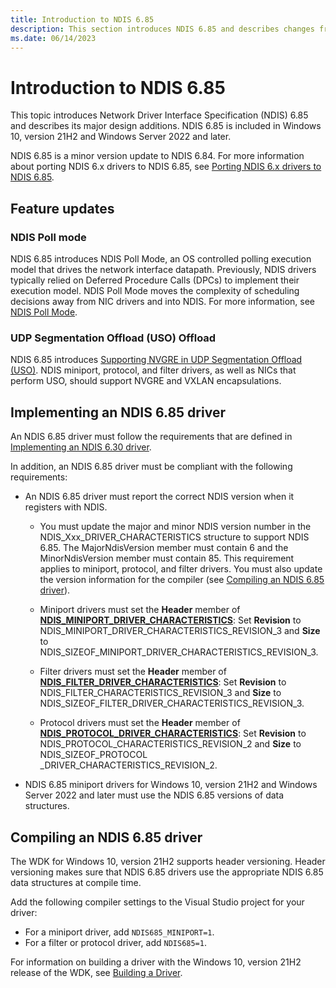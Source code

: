 ```yaml
---
title: Introduction to NDIS 6.85
description: This section introduces NDIS 6.85 and describes changes from NDIS 6.84. NDIS 6.85 is included in Windows 10, version 21H2.
ms.date: 06/14/2023
---
```


# Introduction to NDIS 6.85

This topic introduces Network Driver Interface Specification (NDIS) 6.85 and describes its major design additions. NDIS 6.85 is included in Windows 10, version 21H2 and Windows Server 2022 and later.

NDIS 6.85 is a minor version update to NDIS 6.84. For more information about porting NDIS 6.x drivers to NDIS 6.85, see [Porting NDIS 6.x drivers to NDIS 6.85](porting-ndis-6-x-drivers-to-ndis-6-85.md).

## Feature updates

### NDIS Poll mode

NDIS 6.85 introduces NDIS Poll Mode, an OS controlled polling execution model that drives the network interface datapath. Previously, NDIS drivers typically relied on Deferred Procedure Calls (DPCs) to implement their execution model. NDIS Poll Mode moves the complexity of scheduling decisions away from NIC drivers and into NDIS. For more information, see [NDIS Poll Mode](ndis-poll-mode.md).

### UDP Segmentation Offload (USO) Offload

NDIS 6.85 introduces [Supporting NVGRE in UDP Segmentation Offload (USO)](nvgre-support-with-udp-segmentation-offload.md). NDIS miniport, protocol, and filter drivers, as well as NICs that perform USO, should support NVGRE and VXLAN encapsulations.
 
## Implementing an NDIS 6.85 driver

An NDIS 6.85 driver must follow the requirements that are defined in [Implementing an NDIS 6.30 driver](implementing-an-ndis-6-30-driver.md).

In addition, an NDIS 6.85 driver must be compliant with the following requirements:

* An NDIS 6.85 driver must report the correct NDIS version when it registers with NDIS.
   
  * You must update the major and minor NDIS version number in the NDIS_Xxx_DRIVER_CHARACTERISTICS structure to support NDIS 6.85. The MajorNdisVersion member must contain 6 and the MinorNdisVersion member must contain 85. This requirement applies to miniport, protocol, and filter drivers. You must also update the version information for the compiler (see [Compiling an NDIS 6.85 driver](#compiling-an-ndis-685-driver)).

  * Miniport drivers must set the **Header** member of [**NDIS_MINIPORT_DRIVER_CHARACTERISTICS**](/windows-hardware/drivers/ddi/ndis/ns-ndis-_ndis_miniport_driver_characteristics): Set **Revision** to NDIS_MINIPORT_DRIVER_CHARACTERISTICS_REVISION_3 and **Size** to NDIS_SIZEOF_MINIPORT_DRIVER_CHARACTERISTICS_REVISION_3. 

  * Filter drivers must set the **Header** member of [**NDIS_FILTER_DRIVER_CHARACTERISTICS**](/windows-hardware/drivers/ddi/ndis/ns-ndis-_ndis_filter_driver_characteristics): Set **Revision** to NDIS_FILTER_CHARACTERISTICS_REVISION_3 and **Size** to NDIS_SIZEOF_FILTER_DRIVER_CHARACTERISTICS_REVISION_3. 

  * Protocol drivers must set the **Header** member of [**NDIS_PROTOCOL_DRIVER_CHARACTERISTICS**](/windows-hardware/drivers/ddi/ndis/ns-ndis-_ndis_protocol_driver_characteristics): Set **Revision** to NDIS_PROTOCOL_CHARACTERISTICS_REVISION_2 and **Size** to NDIS_SIZEOF_PROTOCOL _DRIVER_CHARACTERISTICS_REVISION_2.

- NDIS 6.85 miniport drivers for Windows 10, version 21H2 and Windows Server 2022 and later must use the NDIS 6.85 versions of data structures.

## Compiling an NDIS 6.85 driver

The WDK for Windows 10, version 21H2 supports header versioning. Header versioning makes sure that NDIS 6.85 drivers use the appropriate NDIS 6.85 data structures at compile time.

Add the following compiler settings to the Visual Studio project for your driver:

- For a miniport driver, add `NDIS685_MINIPORT=1`.
- For a filter or protocol driver, add `NDIS685=1`.

For information on building a driver with the Windows 10, version 21H2 release of the WDK, see [Building a Driver](../develop/building-a-driver.md).
